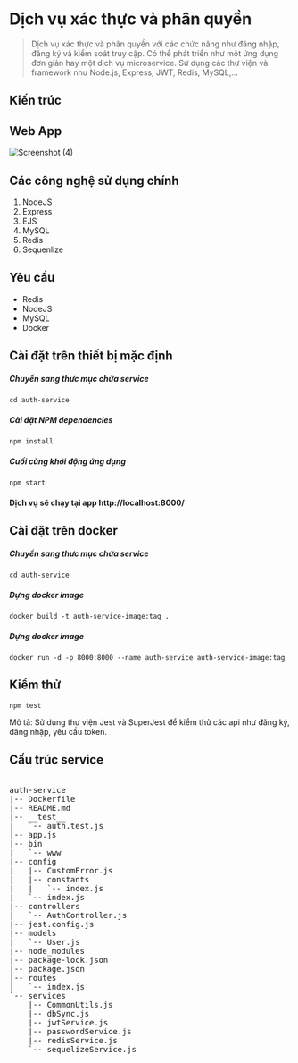 # Dịch vụ xác thực và phân quyền

> Dịch vụ xác thực và phân quyền với các chức năng như đăng nhập, đăng ký và kiểm soát truy cập. Có thể phát triển như một ứng dụng đơn giản hay một dịch vụ microservice. Sử dụng các thư viện và framework như  Node.js, Express, JWT, Redis, MySQL,...

## Kiến trúc



## Web App 

![Screenshot (4)](https://user-images.githubusercontent.com/49118089/90341145-b776a900-e01a-11ea-93c8-4f6864a141c1.png)

## Các công nghệ sử dụng chính
1.  NodeJS
2.  Express
3.  EJS
4.  MySQL
5.  Redis
6.  Sequenlize

## Yêu cầu
- Redis
- NodeJS
- MySQL
- Docker

## Cài đặt trên thiết bị mặc định

##### Chuyển sang thưc mục chứa service

`cd auth-service`

##### Cài đặt NPM dependencies

`npm install`

##### Cuối cùng khởi động ứng dụng

`npm start`

#### Dịch vụ sẽ chạy tại app http://localhost:8000/

## Cài đặt trên docker

##### Chuyển sang thưc mục chứa service

`cd auth-service`

##### Dựng docker image

`docker build -t auth-service-image:tag .`

##### Dựng docker image

`docker run -d -p 8000:8000 --name auth-service auth-service-image:tag`

## Kiểm thử

`npm test`

Mô tả: Sử dụng thư viện Jest và SuperJest để kiểm thử các api như đăng ký, đăng nhập, yêu cầu token.

## Cấu trúc service

<pre> 
auth-service
|-- Dockerfile      
|-- README.md       
|-- __test__        
|   `-- auth.test.js
|-- app.js
|-- bin
|   `-- www
|-- config
|   |-- CustomError.js
|   |-- constants
|   |   `-- index.js
|   `-- index.js
|-- controllers
|   `-- AuthController.js
|-- jest.config.js
|-- models
|   `-- User.js
|-- node_modules
|-- package-lock.json
|-- package.json
|-- routes
|   `-- index.js
`-- services
    |-- CommonUtils.js
    |-- dbSync.js
    |-- jwtService.js
    |-- passwordService.js
    |-- redisService.js
    `-- sequelizeService.js
</pre> 
